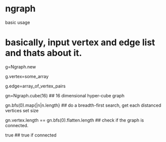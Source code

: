 # ngraph

basic usage

# basically, input vertex and edge list and thats about it.

g=Ngraph.new

g.vertex=some_array

g.edge=array_of_vertex_pairs

gn=Ngraph.cube(16) ## 16 dimensional hyper-cube graph

gn.bfs(0).map{|n|n.length} ## do a breadth-first search, get each distanced vertices set size

gn.vertex.length == gn.bfs(0).flatten.length ## check if the graph is connected.

true ## true if connected
